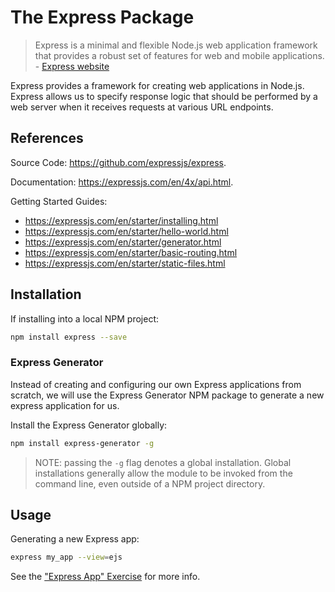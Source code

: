 
# The Express Package

> Express is a minimal and flexible Node.js web application framework that provides a robust set of features for web and mobile applications. - [Express website](https://expressjs.com/)

Express provides a framework for creating web applications in Node.js. Express allows us to specify response logic that should be performed by a web server when it receives requests at various URL endpoints.

## References

Source Code: https://github.com/expressjs/express.

Documentation: https://expressjs.com/en/4x/api.html.

Getting Started Guides:

  + https://expressjs.com/en/starter/installing.html
  + https://expressjs.com/en/starter/hello-world.html
  + https://expressjs.com/en/starter/generator.html
  + https://expressjs.com/en/starter/basic-routing.html
  + https://expressjs.com/en/starter/static-files.html

## Installation

If installing into a local NPM project:

```sh
npm install express --save
```

### Express Generator

Instead of creating and configuring our own Express applications from scratch, we will use the Express Generator NPM package to generate a new express application for us.

Install the Express Generator globally:

```` sh
npm install express-generator -g
````

> NOTE: passing the `-g` flag denotes a global installation. Global installations generally allow the module to be invoked from the command line, even outside of a NPM project directory.

## Usage

Generating a new Express app:

```` sh
express my_app --view=ejs
````

See the ["Express App" Exercise](/exercises/express-app/exercise.md) for more info.
